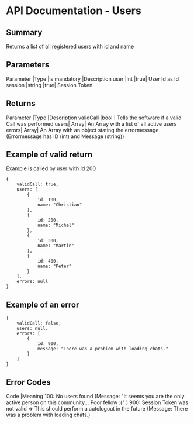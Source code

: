 # API Documentation - Users

## Summary

Returns a list of all registered users with id and name

## Parameters

Parameter |Type |is mandatory |Description
user |int |true| User Id as Id
session |string |true| Session Token

## Returns

Parameter |Type |Description
validCall |bool | Tells the software if a valid Call was performed
users| Array| An Array with a list of all active users
errors| Array| An Array with an object stating the errormessage (Errormessage has ID (int) and Message (string))

## Example of valid return

Example is called by user with Id 200

```
{
    validCall: true,
    users: [
        {
            id: 100,
            name: "Christian"
        },
        {
            id: 200,
            name: "Michel"
        },
        {
            id: 300,
            name: "Martin"
        },
        {
            id: 400,
            name: "Peter"
        }
    ],
    errors: null
}
```

## Example of an error

```
{
    validCall: false,
    users: null,
    errors: [
        {
            id: 900,
            message: "There was a problem with loading chats."
        }
    ]
}

```

## Error Codes

Code |Meaning
100: No users found (Message: "It seems you are the only active person on this community... Poor fellow :(" )
900: Session Token was not valid => This should perform a autologout in the future (Message: There was a problem with loading chats.)
